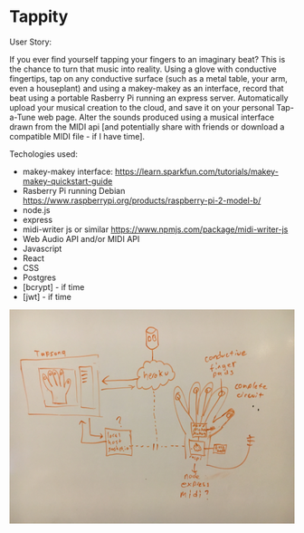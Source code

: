 # Tappity

User Story:

If you ever find yourself tapping your fingers to an imaginary beat? This is the chance to turn that music into reality. Using a  glove with conductive fingertips, tap on any conductive surface (such as a metal table, your arm, even a houseplant) and using a makey-makey as an interface, record that beat using a portable Rasberry Pi running an express server. Automatically upload your musical creation to the cloud,  and save it on your personal Tap-a-Tune web page. Alter the sounds produced using a musical interface drawn from the MIDI api [and potentially share with friends or download a compatible MIDI file - if I have time]. 

Techologies used:
* makey-makey interface: https://learn.sparkfun.com/tutorials/makey-makey-quickstart-guide
* Rasberry Pi running Debian https://www.raspberrypi.org/products/raspberry-pi-2-model-b/
* node.js
* express
* midi-writer js or similar https://www.npmjs.com/package/midi-writer-js
* Web Audio API and/or MIDI API
* Javascript
* React
* CSS
* Postgres
* [bcrypt] - if time
* [jwt] - if time

![rough sketch of the concept](figures/diagram.jpg)
